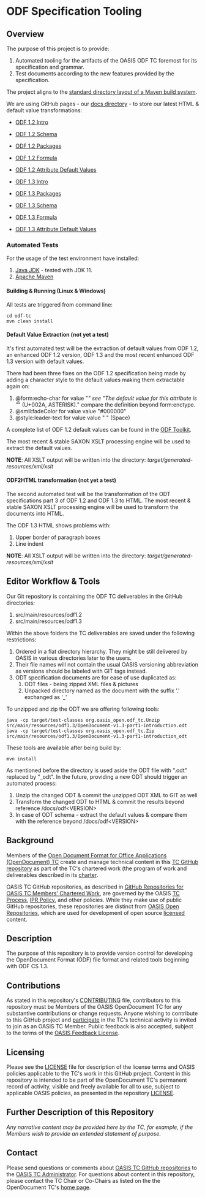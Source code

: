 # ODF Specification Tooling

## Overview

The purpose of this project is to provide:

1. Automated tooling for the artifacts of the OASIS ODF TC foremost for its specification and grammar.
2. Test documents according to the new features provided by the specification.

The project aligns to the [standard directory layout of a Maven build system](http://maven.apache.org/guides/introduction/introduction-to-the-standard-directory-layout.html).

We are using GitHub pages - our [docs directory](https://github.com/oasis-tcs/odf-tc/tree/master/docs) - to store our latest HTML & default value transformations:

* [ODF 1.2 Intro](https://oasis-tcs.github.io/odf-tc/odf1.2/content.odf12-intro.html)
* [ODF 1.2 Schema](https://oasis-tcs.github.io/odf-tc/odf1.2/content.odf12-schema.html)
* [ODF 1.2 Packages](https://oasis-tcs.github.io/odf-tc/odf1.2/content.odf12-packages.html)
* [ODF 1.2 Formula](https://oasis-tcs.github.io/odf-tc/odf1.2/content.odf12-formula.html)
* [ODF 1.2 Attribute Default Values](https://oasis-tcs.github.io/odf-tc/odf1.2/content.odf12-default-values.xml)

* [ODF 1.3 Intro](https://oasis-tcs.github.io/odf-tc/odf1.3/content.odf13-intro.html)
* [ODF 1.3 Packages](https://oasis-tcs.github.io/odf-tc/odf1.3/content.odf13-packages.html)
* [ODF 1.3 Schema](https://oasis-tcs.github.io/odf-tc/odf1.3/content.odf13-schema.html)
* [ODF 1.3 Formula](https://oasis-tcs.github.io/odf-tc/odf1.3/content.odf13-formula.html)
* [ODF 1.3 Attribute Default Values](https://oasis-tcs.github.io/odf-tc/odf1.3/content.odf13-default-values.xml)

### Automated Tests

For the usage of the test environment have installed:

1. [Java JDK](https://openjdk.java.net/install/) - tested with JDK 11.
2. [Apache Maven](https://maven.apache.org/)

#### Building & Running (Linux & Windows)

All tests are triggered from command line:

```shell
cd odf-tc
mvn clean install
```

#### Default Value Extraction (not yet a test)

It's first automated test will be the extraction of default values from ODF 1.2, an enhanced ODF 1.2 version, ODF 1.3 and the most recent enhanced ODF 1.3 version with default values.

There had been three fixes on the ODF 1.2 specification being made by adding a character style to the default values making them extractable again on:

1. @form:echo-char for value "*"
see "The default value for this attribute is "*" (U+002A, ASTERISK)." compare the definition beyond form:enctype.
2. @smil:fadeColor for value value "#000000"
3. @style:leader-text for value value " " (Space)

A complete list of ODF 1.2 default values can be found in the [ODF Toolkit](https://github.com/tdf/odftoolkit/blob/1.0.0_SNAPSHOT/odfdom/src/codegen/resources/config.xml#L218).

The most recent & stable SAXON XSLT processing engine will be used to extract the default values.

**NOTE**: All XSLT output will be written into the directory: *target/generated-resources/xml/xslt*

#### ODF2HTML transformation (not yet a test)

The second automated test will be the transformation of the ODT specifications part 3 of ODF 1.2 and ODF 1.3 to HTML.
The most recent & stable SAXON XSLT processing engine will be used to transform the documents into HTML.

The ODF 1.3 HTML shows problems with:

1. Upper border of paragraph boxes
2. Line indent

**NOTE**: All XSLT output will be written into the directory: *target/generated-resources/xml/xslt*

## Editor Workflow & Tools

Our Git repository is containing the ODF TC deliverables in the GitHub directories:

1. src/main/resources/odf1.2
2. src/main/resources/odf1.3

Within the above folders the TC deliverables are saved under the following restrictions:

1. Ordered in a flat directory hierarchy. They might be still delivered by OASIS in various directories later to the users.
2. Their file names will not contain the usual OASIS versioning abbreviation as versions should be labeled with GIT tags instead.
3. ODT specification documents are for ease of use duplicated as:
    1. ODT files - being zipped XML files & pictures
    2. Unpacked directory named as the document with the suffix '.' exchanged as '_'

To unzipped and zip the ODT we are offering following tools:

```shell
java -cp target/test-classes org.oasis_open.odf_tc.Unzip src/main/resources/odf1.3/OpenDocument-v1.3-part1-introduction.odt
java -cp target/test-classes org.oasis_open.odf_tc.Zip   src/main/resources/odf1.3/OpenDocument-v1.3-part1-introduction_odt
```

These tools are available after being build by:

```shell
mvn install
```

As mentioned before the directory is used aside the ODT file with ".odt" replaced by "_odt".
In the future, providing a new ODT should trigger an automated process:

1. Unzip the changed ODT & commit the unzipped ODT XML to GIT as well
2. Transform the changed ODT to HTML & commit the results beyond reference /docs/odf&lt;VERSION&gt;
3. In case of ODT schema - extract the default values & compare them with the reference beyond /docs/odf&lt;VERSION&gt;

## Background

Members of the [Open Document Format for Office Applications (OpenDocument) TC](https://www.oasis-open.org/committees/office/) create and manage technical content in this [TC GitHub repository](https://github.com/oasis-tcs/odf-tc/) as part of the TC's chartered work (the program of work and deliverables described in its [charter](https://www.oasis-open.org/committees/odf-tc/charter.php).

OASIS TC GitHub repositories, as described in [GitHub Repositories for OASIS TC Members' Chartered Work](https://www.oasis-open.org/resources/tcadmin/github-repositories-for-oasis-tc-members-chartered-work), are governed by the OASIS [TC Process](https://www.oasis-open.org/policies-guidelines/tc-process), [IPR Policy](https://www.oasis-open.org/policies-guidelines/ipr), and other policies. While they make use of public GitHub repositories, these repositories are distinct from [OASIS Open Repositories](https://www.oasis-open.org/resources/open-repositories), which are used for development of open source [licensed](https://www.oasis-open.org/resources/open-repositories/licenses) content.

## Description

The purpose of this repository is to provide version control for developing the OpenDocument Format (ODF) file format and related tools beginning with ODF CS 1.3.

## Contributions

As stated in this repository's [CONTRIBUTING](https://github.com/oasis-tcs/odf-tc/blob/master/CONTRIBUTING.md) file, contributors to this repository must be Members of the OASIS OpenDocument TC for any substantive contributions or change requests.  Anyone wishing to contribute to this GitHub project and [participate](https://www.oasis-open.org/join/participation-instructions) in the TC's technical activity is invited to join as an OASIS TC Member. Public feedback is also accepted, subject to the terms of the [OASIS Feedback License](https://www.oasis-open.org/policies-guidelines/ipr#appendixa).

## Licensing

Please see the [LICENSE](https://github.com/oasis-tcs/odf-tc/blob/master/LICENSE.md) file for description of the license terms and OASIS policies applicable to the TC's work in this GitHub project. Content in this repository is intended to be part of the OpenDocument TC's permanent record of activity, visible and freely available for all to use, subject to applicable OASIS policies, as presented in the repository [LICENSE](https://github.com/oasis-tcs/odf-tc/blob/master/LICENSE.md).

## Further Description of this Repository

*Any narrative content may be provided here by the TC, for example, if the Members wish to provide an extended statement of purpose.*

## Contact

Please send questions or comments about [OASIS TC GitHub repositories](https://www.oasis-open.org/resources/tcadmin/github-repositories-for-oasis-tc-members-chartered-work) to the [OASIS TC Administrator](mailto:tc-admin@oasis-open.org).  For questions about content in this repository, please contact the TC Chair or Co-Chairs as listed on the the OpenDocument TC's [home page](https://www.oasis-open.org/committees/office/).
